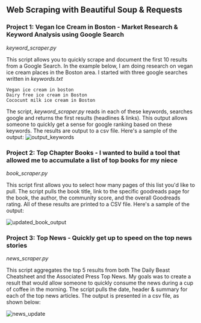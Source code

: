 ## Web Scraping with Beautiful Soup & Requests

### Project 1: Vegan Ice Cream in Boston - Market Research & Keyword Analysis using Google Search
*keyword_scraper.py*

This script allows you to quickly scrape and document the first 10 results from a Google Search. In the example below, I am doing research on vegan ice cream places in the Boston area. I started with three google searches written in *keywords.txt*
```
Vegan ice cream in boston
Dairy free ice cream in Boston
Cococunt milk ice cream in Boston
```
The script, *keyword_scraper.py* reads in each of these keywords, searches google and returns the first results (headlines & links). This output allows someone to quickly get a sense for google ranking based on these keywords. The results are output to a csv file. Here's a sample of the output:
![output_keywords](https://user-images.githubusercontent.com/40340806/54774196-8e61a700-4be1-11e9-961d-ed934ec0644a.png)

### Project 2: Top Chapter Books - I wanted to build a tool that allowed me to accumulate a list of top books for my niece 
*book_scraper.py*

This script first allows you to select how many pages of this list you'd like to pull. The script pulls the book title, link to the specific goodreads page for the book, the author, the community score, and the overall Goodreads rating. All of these results are printed to a CSV file. Here's a sample of the output:

![updated_book_output](https://user-images.githubusercontent.com/40340806/54776628-e64edc80-4be6-11e9-9927-d01b70776cac.png)

### Project 3: Top News - Quickly get up to speed on the top news stories
*news_scraper.py*

This script aggregates the top 5 results from both The Daily Beast Cheatsheet and the Associated Press Top News. My goals was to create a result that would allow someone to quickly consume the news during a cup of coffee in the morning. The script pulls the date, header & summary for each of the top news articles. The output is presented in a csv file, as shown below:

![news_update](https://user-images.githubusercontent.com/40340806/54775955-6d9b5080-4be5-11e9-923e-e278231db7de.png)
